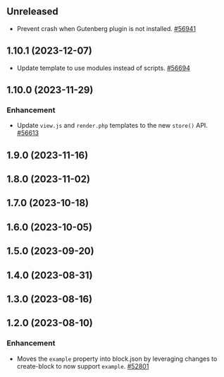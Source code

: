<!-- Learn how to maintain this file at https://github.com/WordPress/gutenberg/tree/HEAD/packages#maintaining-changelogs. -->

## Unreleased

-   Prevent crash when Gutenberg plugin is not installed. [#56941](https://github.com/WordPress/gutenberg/pull/56941)

## 1.10.1 (2023-12-07)

-   Update template to use modules instead of scripts. [#56694](https://github.com/WordPress/gutenberg/pull/56694)

## 1.10.0 (2023-11-29)

### Enhancement

-   Update `view.js` and `render.php` templates to the new `store()` API. [#56613](https://github.com/WordPress/gutenberg/pull/56613)

## 1.9.0 (2023-11-16)

## 1.8.0 (2023-11-02)

## 1.7.0 (2023-10-18)

## 1.6.0 (2023-10-05)

## 1.5.0 (2023-09-20)

## 1.4.0 (2023-08-31)

## 1.3.0 (2023-08-16)

## 1.2.0 (2023-08-10)

### Enhancement

-   Moves the `example` property into block.json by leveraging changes to create-block to now support `example`. [#52801](https://github.com/WordPress/gutenberg/pull/52801)
